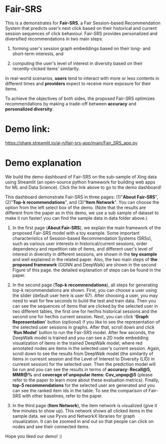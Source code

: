 # Fair-SRS

This is a demonstrates for **Fair-SRS**, a Fair Session-based Recommendation System that predicts user’s next click based on their historical and current session sequences of click behaviour.
Fair-SRS provides personalized and diversified recommendations in two main steps: 

1. forming user's session graph embeddings based on their long- and short-term interests, and
     
2. computing the user's level of interest in diversity based on their recently-clicked items' similarity.

In real-world scenarios, **users** tend to interact with more or less contents in different times and **providers** expect to receive more exposure for their items. 

To achieve the objectives of both sides, the proposed Fair-SRS optimizes recommendations by making a trade-off between **accuracy** and **personalized diversity**.

# Demo link:

https://share.streamlit.io/ai-n/fair-srs-app/main/Fair_SRS_app.py

# Demo explanation

We build the demo dashboard of Fair-SRS on the sub-sample of Xing data using Streamlit (an open-source python framework for building web apps for ML and Data Science). Click the link above to go to the demo dashboard!

This dashboard demonstrate Fair-SRS in three pages: (1)"**About Fair-SRS**", (2)"**Top-k recommendations**", and (3)"**Item Network**". You can choose the option from the left select box of the demo. (Note that the results are different from the paper as in this demo, we use a sub sample of dataset to make it run faster! you can find the sample data in data folder above.)

1. In the first page (**About Fair-SRS**), we explain the main framework of the proposed Fair-SRS model with a toy example. Some important characteristics of Session-based Recommendation Systems (SRSs), such as various user interests in historical/current sessions, order dependency and repetition rate of items, and different user's level of interest in diversity in different sessions, are shown in the **toy example** and well explained in the related paper. Also, the two main steps of **the proposed framework** (GGNN and DeepWalk) are shown in the second Figure of this page. the detailed explanation of steps can be found in the paper.

2. In the second page (**Top-k recommendations**), all steps for generating top-k recommendations are shown. First, you can choose a user using the slider (default user here is user 67). After choosing a user, you may need to wait for few seconds to build the test and train data. Then you can see the sequences of items that are clicked by the selected user in two different tables, the first one for her/his historical sessions and the second one for her/his current session. Next, you can click '**Graph Representation**' button (optional) if you like to see the representation of the selected user sessions in graphs. After that, scroll down and click '**Run Model**' button to run the Fair-SRS model. After few seconds, the DeepWalk model is trained and you can see a 2D node embedding visualization of items in the trained DeepWalk model, where red annotated nodes are items in the selected user's current session. Again, scroll down to see the results from DeepWalk model (the similarity of items in curresnt session and the Level of Interest to Diversity (LID) in curresnt session) for the selected user. Then the prediction model will be run and you can see the results in terms of **accuracy: Recall@5, MMR@%** and **coverage of unpopular items: Cov_unpop@5** (please refer to the paper to learn more about these evaluation metrics). Finally, **top-5 recommendations** for the selected user are generated and you can see the ranked item ids in the table. To see the comparison of Fair-SRS with other baselines, refer to the paper.


3. In the third page (**Item Network**), the item network is visualized (give it few minutes to show up). This network shows all clicked items in the sample data. we use Pyvis and NetworkX libraries for graph visualization. It can be zoomed in and out so that people can click on nodes and see their connected items.

Hope you liked our demo! :)

